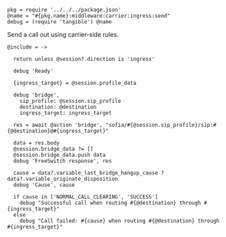     pkg = require '../../../package.json'
    @name = "#{pkg.name}:middleware:carrier:ingress:send"
    debug = (require 'tangible') @name

Send a call out using carrier-side rules.

    @include = ->

      return unless @session?.direction is 'ingress'

      debug 'Ready'

      {ingress_target} = @session.profile_data

      debug 'bridge',
        sip_profile: @session.sip_profile
        destination: @destination
        ingress_target: ingress_target

      res = await @action 'bridge', "sofia/#{@session.sip_profile}/sip:#{@destination}@#{ingress_target}"

      data = res.body
      @session.bridge_data ?= []
      @session.bridge_data.push data
      debug 'FreeSwitch response', res

      cause = data?.variable_last_bridge_hangup_cause ? data?.variable_originate_disposition
      debug 'Cause', cause

      if cause in ['NORMAL_CALL_CLEARING', 'SUCCESS']
        debug "Successful call when routing #{@destination} through #{ingress_target}"
      else
        debug "Call failed: #{cause} when routing #{@destination} through #{ingress_target}"
